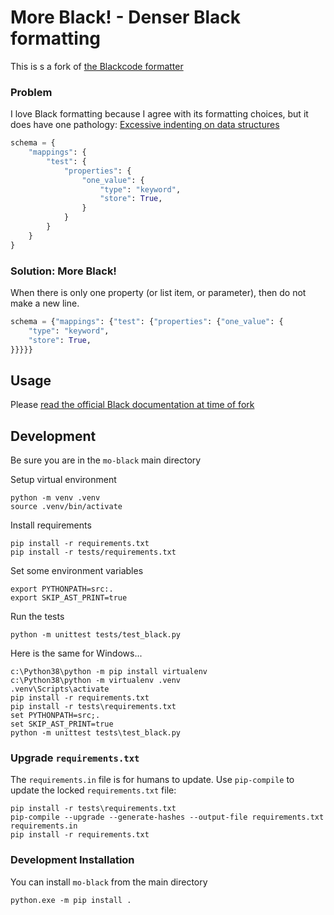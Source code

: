 
# More Black! - Denser Black formatting

This is s a fork of [the Blackcode formatter](https://github.com/psf/black)

### Problem

I love Black formatting because I agree with its formatting choices, but it does have one pathology: [Excessive indenting on data structures](https://github.com/psf/black/issues/626)

```python
schema = {
    "mappings": {
        "test": {
            "properties": {
                "one_value": {
                    "type": "keyword",
                    "store": True,
                }
            }
        }
    }
}
```

### Solution: More Black!

When there is only one property (or list item, or parameter), then do not make a new line.

```python
schema = {"mappings": {"test": {"properties": {"one_value": {
    "type": "keyword", 
    "store": True,
}}}}}

```

## Usage

Please [read the official Black documentation at time of fork](https://github.com/psf/black/blob/537ea8df35b1004bdb228b483907fb5dd92e5257/README.md#usage)


## Development

Be sure you are in the `mo-black` main directory

Setup virtual environment

    python -m venv .venv
    source .venv/bin/activate

Install requirements 

    pip install -r requirements.txt
    pip install -r tests/requirements.txt

Set some environment variables

    export PYTHONPATH=src:.
    export SKIP_AST_PRINT=true

Run the tests 

    python -m unittest tests/test_black.py

Here is the same for Windows...

    c:\Python38\python -m pip install virtualenv
    c:\Python38\python -m virtualenv .venv             
    .venv\Scripts\activate
    pip install -r requirements.txt
    pip install -r tests\requirements.txt
    set PYTHONPATH=src;.
    set SKIP_AST_PRINT=true
    python -m unittest tests\test_black.py

### Upgrade `requirements.txt`

The `requirements.in` file is for humans to update.  Use `pip-compile` to update the locked `requirements.txt` file:

    pip install -r tests\requirements.txt
    pip-compile --upgrade --generate-hashes --output-file requirements.txt requirements.in
    pip install -r requirements.txt

### Development Installation

You can install `mo-black` from the main directory

    python.exe -m pip install .
